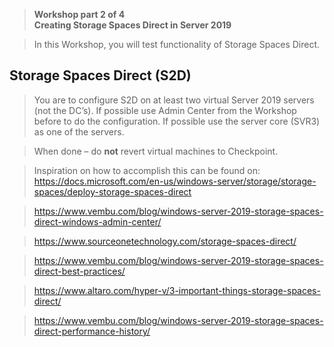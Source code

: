 >   **Workshop part 2 of 4**  
>   **Creating Storage Spaces Direct in Server 2019**

>   In this Workshop, you will test functionality of Storage Spaces Direct.

Storage Spaces Direct (S2D)
---------------------------

>   You are to configure S2D on at least two virtual Server 2019 servers (not
>   the DC’s). If possible use Admin Center from the Workshop before to do the
>   configuration. If possible use the server core (SVR3) as one of the servers.

>   When done – do **not** revert virtual machines to Checkpoint.

>   Inspiration on how to accomplish this can be found on:  
>   <https://docs.microsoft.com/en-us/windows-server/storage/storage-spaces/deploy-storage-spaces-direct>

>   <https://www.vembu.com/blog/windows-server-2019-storage-spaces-direct-windows-admin-center/>

>   <https://www.sourceonetechnology.com/storage-spaces-direct/>

>   <https://www.vembu.com/blog/windows-server-2019-storage-spaces-direct-best-practices/>

>   <https://www.altaro.com/hyper-v/3-important-things-storage-spaces-direct/>

>   <https://www.vembu.com/blog/windows-server-2019-storage-spaces-direct-performance-history/>
